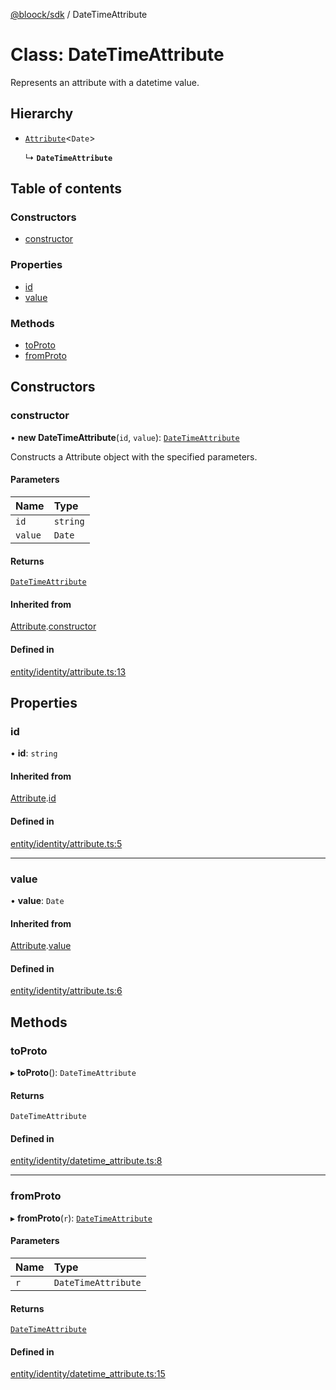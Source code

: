 [@bloock/sdk](../index.md) / DateTimeAttribute

# Class: DateTimeAttribute

Represents an attribute with a datetime value.

## Hierarchy

- [`Attribute`](Attribute.md)\<`Date`\>

  ↳ **`DateTimeAttribute`**

## Table of contents

### Constructors

- [constructor](DateTimeAttribute.md#constructor)

### Properties

- [id](DateTimeAttribute.md#id)
- [value](DateTimeAttribute.md#value)

### Methods

- [toProto](DateTimeAttribute.md#toproto)
- [fromProto](DateTimeAttribute.md#fromproto)

## Constructors

### constructor

• **new DateTimeAttribute**(`id`, `value`): [`DateTimeAttribute`](DateTimeAttribute.md)

Constructs a Attribute object with the specified parameters.

#### Parameters

| Name | Type |
| :------ | :------ |
| `id` | `string` |
| `value` | `Date` |

#### Returns

[`DateTimeAttribute`](DateTimeAttribute.md)

#### Inherited from

[Attribute](Attribute.md).[constructor](Attribute.md#constructor)

#### Defined in

[entity/identity/attribute.ts:13](https://github.com/bloock/bloock-sdk/blob/cd5373f/languages/js/src/entity/identity/attribute.ts#L13)

## Properties

### id

• **id**: `string`

#### Inherited from

[Attribute](Attribute.md).[id](Attribute.md#id)

#### Defined in

[entity/identity/attribute.ts:5](https://github.com/bloock/bloock-sdk/blob/cd5373f/languages/js/src/entity/identity/attribute.ts#L5)

___

### value

• **value**: `Date`

#### Inherited from

[Attribute](Attribute.md).[value](Attribute.md#value)

#### Defined in

[entity/identity/attribute.ts:6](https://github.com/bloock/bloock-sdk/blob/cd5373f/languages/js/src/entity/identity/attribute.ts#L6)

## Methods

### toProto

▸ **toProto**(): `DateTimeAttribute`

#### Returns

`DateTimeAttribute`

#### Defined in

[entity/identity/datetime_attribute.ts:8](https://github.com/bloock/bloock-sdk/blob/cd5373f/languages/js/src/entity/identity/datetime_attribute.ts#L8)

___

### fromProto

▸ **fromProto**(`r`): [`DateTimeAttribute`](DateTimeAttribute.md)

#### Parameters

| Name | Type |
| :------ | :------ |
| `r` | `DateTimeAttribute` |

#### Returns

[`DateTimeAttribute`](DateTimeAttribute.md)

#### Defined in

[entity/identity/datetime_attribute.ts:15](https://github.com/bloock/bloock-sdk/blob/cd5373f/languages/js/src/entity/identity/datetime_attribute.ts#L15)
